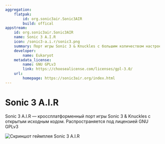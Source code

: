 ```yaml
---
aggregation:
    flatpak:
        id: org.sonic3air.Sonic3AIR
        build: offical
appstream:
    id: org.sonic3air.Sonic3AIR
    name: Sonic 3 A.I.R
    icon: /sonic3-a.i.r/sonic3.png
    summary: Порт игры Sonic 3 & Knuckles с большим количеством настроек и модов
    developer:
        name: Eukaryot
    metadata_license:
        name: GNU GPLv3
        link: https://choosealicense.com/licenses/gpl-3.0/
    url:
        homepage: https://sonic3air.org/index.html
---
```


# Sonic 3 A.I.R

Sonic 3 A.I.R — кроссплатформенный порт игры Sonic 3 & Knuckles с открытым исходным кодом. Распространяется под лицензией GNU GPLv3

![Скриншот геймплея Sonic 3 A.I.R](/sonic3-a.i.r/preview.png)

<!--@include: @apps/_parts/install/content-flatpak.md-->

